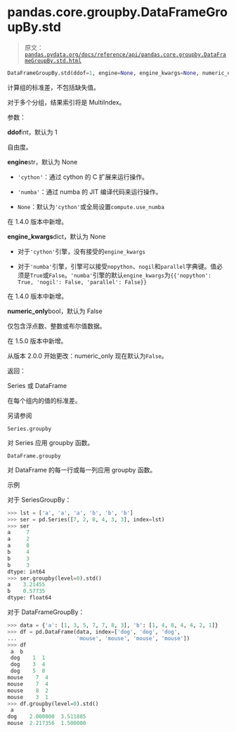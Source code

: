 # pandas.core.groupby.DataFrameGroupBy.std

> 原文：[`pandas.pydata.org/docs/reference/api/pandas.core.groupby.DataFrameGroupBy.std.html`](https://pandas.pydata.org/docs/reference/api/pandas.core.groupby.DataFrameGroupBy.std.html)

```py
DataFrameGroupBy.std(ddof=1, engine=None, engine_kwargs=None, numeric_only=False)
```

计算组的标准差，不包括缺失值。

对于多个分组，结果索引将是 MultiIndex。

参数：

**ddof**int，默认为 1

自由度。

**engine**str，默认为 None

+   `'cython'`：通过 cython 的 C 扩展来运行操作。

+   `'numba'`：通过 numba 的 JIT 编译代码来运行操作。

+   `None`：默认为`'cython'`或全局设置`compute.use_numba`

在 1.4.0 版本中新增。

**engine_kwargs**dict，默认为 None

+   对于`'cython'`引擎，没有接受的`engine_kwargs`

+   对于`'numba'`引擎，引擎可以接受`nopython`、`nogil`和`parallel`字典键。值必须是`True`或`False`。`'numba'`引擎的默认`engine_kwargs`为`{{'nopython': True, 'nogil': False, 'parallel': False}}`

在 1.4.0 版本中新增。

**numeric_only**bool，默认为 False

仅包含浮点数、整数或布尔值数据。

在 1.5.0 版本中新增。

从版本 2.0.0 开始更改：numeric_only 现在默认为`False`。

返回：

Series 或 DataFrame

在每个组内的值的标准差。

另请参阅

`Series.groupby`

对 Series 应用 groupby 函数。

`DataFrame.groupby`

对 DataFrame 的每一行或每一列应用 groupby 函数。

示例

对于 SeriesGroupBy：

```py
>>> lst = ['a', 'a', 'a', 'b', 'b', 'b']
>>> ser = pd.Series([7, 2, 8, 4, 3, 3], index=lst)
>>> ser
a     7
a     2
a     8
b     4
b     3
b     3
dtype: int64
>>> ser.groupby(level=0).std()
a    3.21455
b    0.57735
dtype: float64 
```

对于 DataFrameGroupBy：

```py
>>> data = {'a': [1, 3, 5, 7, 7, 8, 3], 'b': [1, 4, 8, 4, 4, 2, 1]}
>>> df = pd.DataFrame(data, index=['dog', 'dog', 'dog',
...                   'mouse', 'mouse', 'mouse', 'mouse'])
>>> df
 a  b
 dog    1  1
 dog    3  4
 dog    5  8
mouse    7  4
mouse    7  4
mouse    8  2
mouse    3  1
>>> df.groupby(level=0).std()
 a         b
dog    2.000000  3.511885
mouse  2.217356  1.500000 
```
